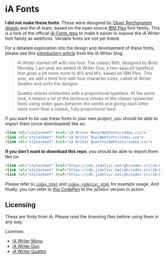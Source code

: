 # iA Fonts

**I did not make these fonts.** These were designed by [Oliver Reichenstein @iaolo](https://github.com/iaolo) and the iA team, based on the open source [IBM Plex](https://github.com/IBM/plex) font family. This is a fork of the official [iA-Fonts repo](https://github.com/iaolo/iA-Fonts) to make it easier to expose the iA Writer font family as webfonts. Variable fonts are not yet linked.

For a detailed exploration into the design and development of these fonts, please see this [introductory article](https://ia.net/writer/blog/a-typographic-christmas) from the iA Writer blog.

> iA Writer started off with one font. The classic Nitti, designed by Bold Monday. Last year we added iA Writer Duo, a two-spaced typeface that gives a bit more room to W’s and M’s, based on IBM Plex. This year, we add a third font with four character sizes, called iA Writer Quattro and unify the designs.
>
> Quattro shares similarities with a proportional typeface. At the same time, it retains a lot of the technical virtues of the classic typewriter fonts using wider gaps between the words and giving each letter more room than a classic, fully proportional face.

If you want to be use these fonts in your own project, you should be able to import them (once downloaded) like so:

```html
<link rel="stylesheet" href="iA Writer Mono/Webfonts/index.css">
<link rel="stylesheet" href="iA Writer Duo/Webfonts/index.css">
<link rel="stylesheet" href="iA Writer Quattro/Webfonts/index.css">
```

**If you don’t want to download this repo**, you should be able to import them like so:

```html
<link rel="stylesheet" href="https://cdn.jsdelivr.net/gh/codex-src/iA-Fonts@master/iA%20Writer%20Mono/Webfonts/index.css">
<link rel="stylesheet" href="https://cdn.jsdelivr.net/gh/codex-src/iA-Fonts@master/iA%20Writer%20Duo/Webfonts/index.css">
<link rel="stylesheet" href="https://cdn.jsdelivr.net/gh/codex-src/iA-Fonts@master/iA%20Writer%20Quattro/Webfonts/index.css">
```

Please refer to [`index.html`](https://github.com/codex-src/iA-Fonts/blob/master/index.html) and [`index-jsdelivr.html`](https://github.com/codex-src/iA-Fonts/blob/master/index-jsdelivr.html) for example usage. And finally, you can refer to [this CodePen](https://codepen.io/zaydek/pen/MWYNjGb) to the jsDelivr version in action.

## Licensing

These are fonts from iA. Please read the licensing files before using them in any way.

Licenses:

- [iA Writer Mono](https://github.com/iaolo/iA-Fonts/blob/master/iA%20Writer%20Mono/LICENSE.md)
- [iA Writer Duo](https://github.com/iaolo/iA-Fonts/blob/master/iA%20Writer%20Duo/LICENSE.md)
- [iA Writer Quattro](https://github.com/iaolo/iA-Fonts/blob/master/iA%20Writer%20Quattro/LICENSE.md)
